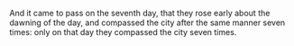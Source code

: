 And it came to pass on the seventh day, that they rose early about the dawning of the day, and compassed the city after the same manner seven times: only on that day they compassed the city seven times.
